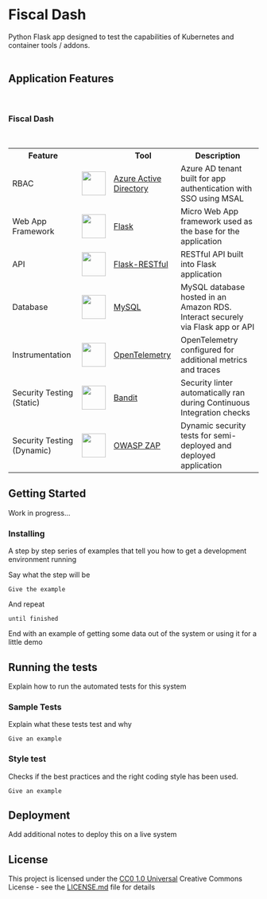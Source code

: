 # Fiscal Dash

Python Flask app designed to test the capabilities of Kubernetes and container tools / addons.
<br> 
<br> 

## Application Features
<br>

### Fiscal Dash
<br>
<table>
    <tr>
        <th>Feature</th>
        <th></th>
        <th>Tool</th>
        <th>Description</th>
    </tr>
    <tr>
        <td>RBAC</td>
        <td><img width="48" src="https://upload.wikimedia.org/wikipedia/commons/thumb/f/fa/Microsoft_Azure.svg/1200px-Microsoft_Azure.svg.png"></td>
        <td><a href="https://azure.microsoft.com/en-gb/products/active-directory">Azure Active Directory</a></td>
        <td>Azure AD tenant built for app authentication with SSO using MSAL</td>
    </tr>
    <tr>
        <td>Web App Framework</td>
        <td><img width="48" src="https://cdn.icon-icons.com/icons2/2389/PNG/512/flask_logo_icon_145276.png"></td>
        <td><a href="https://kubernetes.io/docs/reference/setup-tools/kubeadm/">Flask</a></td>
        <td>Micro Web App framework used as the base for the application</td>
    </tr>
    <tr>
        <td>API</td>
        <td><img width="48" src="https://restfulapi.net/wp-content/uploads/rest.png"></td>
        <td><a href="https://www.redhat.com/en/topics/api/what-is-a-rest-api">Flask-RESTful</a></td>
        <td>RESTful API built into Flask application</td>
    </tr>
        <tr>
        <td>Database</td>
        <td><img width="48" src="https://1000logos.net/wp-content/uploads/2020/08/MySQL-Logo.png"></td>
        <td><a href="https://www.mysql.com/">MySQL</a></td>
        <td>MySQL database hosted in an Amazon RDS. Interact securely via Flask app or API</td>
    </tr>
    <tr>
        <td>Instrumentation</td>
        <td><img width="48" src="https://cncf-branding.netlify.app/img/projects/opentelemetry/icon/color/opentelemetry-icon-color.png"></td>
        <td><a href="https://opentelemetry.io/">OpenTelemetry</a></td>
        <td>OpenTelemetry configured for additional metrics and traces</td>
    </tr>
    <tr>
        <td>Security Testing (Static)</td>
        <td><img width="48" src="https://files.readme.io/bb9fa64-bandit-logo.png"></td>
        <td><a href="https://github.com/PyCQA/bandit">Bandit</a></td>
        <td>Security linter automatically ran during Continuous Integration checks</td>
    </tr>
    <tr>
        <td>Security Testing (Dynamic)</td>
        <td><img width="48" src="https://avatars.githubusercontent.com/u/6716868?s=280&v=4"></td>
        <td><a href="https://www.zaproxy.org/">OWASP ZAP</a></td>
        <td>Dynamic security tests for semi-deployed and deployed application</td>
    </tr>
    <!-- Add more rows for other tools -->
</table>

## Getting Started

Work in progress...

### Installing

A step by step series of examples that tell you how to get a development
environment running

Say what the step will be

    Give the example

And repeat

    until finished

End with an example of getting some data out of the system or using it
for a little demo

## Running the tests

Explain how to run the automated tests for this system

### Sample Tests

Explain what these tests test and why

    Give an example

### Style test

Checks if the best practices and the right coding style has been used.

    Give an example

## Deployment

Add additional notes to deploy this on a live system

## License

This project is licensed under the [CC0 1.0 Universal](LICENSE.md)
Creative Commons License - see the [LICENSE.md](LICENSE.md) file for
details
